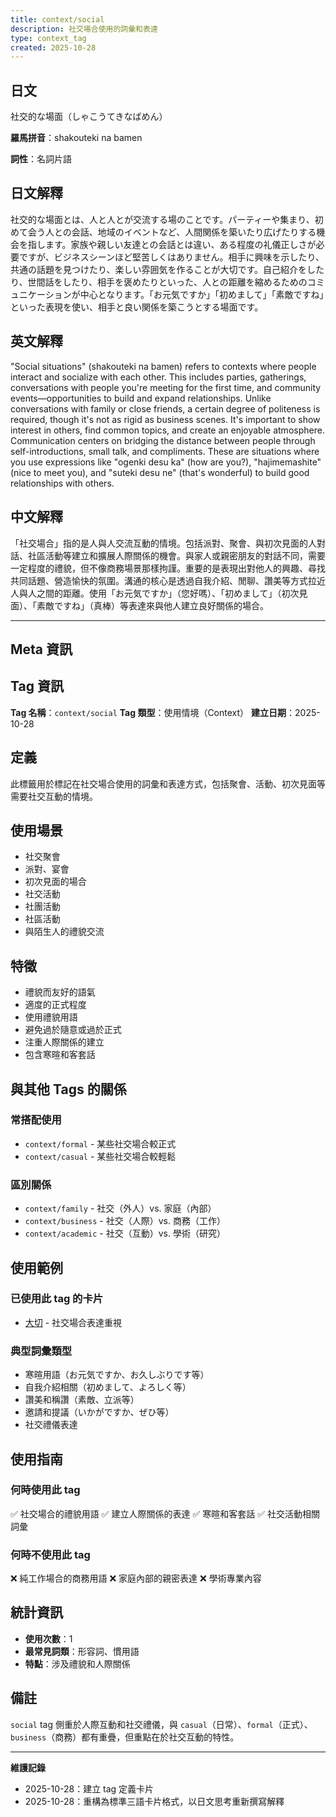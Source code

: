 ```yaml
---
title: context/social
description: 社交場合使用的詞彙和表達
type: context_tag
created: 2025-10-28
---
```


## 日文
社交的な場面（しゃこうてきなばめん）

**羅馬拼音**：shakouteki na bamen

**詞性**：名詞片語

## 日文解釋
社交的な場面とは、人と人とが交流する場のことです。パーティーや集まり、初めて会う人との会話、地域のイベントなど、人間関係を築いたり広げたりする機会を指します。家族や親しい友達との会話とは違い、ある程度の礼儀正しさが必要ですが、ビジネスシーンほど堅苦しくはありません。相手に興味を示したり、共通の話題を見つけたり、楽しい雰囲気を作ることが大切です。自己紹介をしたり、世間話をしたり、相手を褒めたりといった、人との距離を縮めるためのコミュニケーションが中心となります。「お元気ですか」「初めまして」「素敵ですね」といった表現を使い、相手と良い関係を築こうとする場面です。

## 英文解釋
"Social situations" (shakouteki na bamen) refers to contexts where people interact and socialize with each other. This includes parties, gatherings, conversations with people you're meeting for the first time, and community events—opportunities to build and expand relationships. Unlike conversations with family or close friends, a certain degree of politeness is required, though it's not as rigid as business scenes. It's important to show interest in others, find common topics, and create an enjoyable atmosphere. Communication centers on bridging the distance between people through self-introductions, small talk, and compliments. These are situations where you use expressions like "ogenki desu ka" (how are you?), "hajimemashite" (nice to meet you), and "suteki desu ne" (that's wonderful) to build good relationships with others.

## 中文解釋
「社交場合」指的是人與人交流互動的情境。包括派對、聚會、與初次見面的人對話、社區活動等建立和擴展人際關係的機會。與家人或親密朋友的對話不同，需要一定程度的禮貌，但不像商務場景那樣拘謹。重要的是表現出對他人的興趣、尋找共同話題、營造愉快的氛圍。溝通的核心是透過自我介紹、閒聊、讚美等方式拉近人與人之間的距離。使用「お元気ですか」（您好嗎）、「初めまして」（初次見面）、「素敵ですね」（真棒）等表達來與他人建立良好關係的場合。

---

## Meta 資訊

## Tag 資訊

**Tag 名稱**：`context/social`
**Tag 類型**：使用情境（Context）
**建立日期**：2025-10-28

## 定義

此標籤用於標記在社交場合使用的詞彙和表達方式，包括聚會、活動、初次見面等需要社交互動的情境。

## 使用場景

- 社交聚會
- 派對、宴會
- 初次見面的場合
- 社交活動
- 社團活動
- 社區活動
- 與陌生人的禮貌交流

## 特徵

- 禮貌而友好的語氣
- 適度的正式程度
- 使用禮貌用語
- 避免過於隨意或過於正式
- 注重人際關係的建立
- 包含寒暄和客套話

## 與其他 Tags 的關係

### 常搭配使用
- `context/formal` - 某些社交場合較正式
- `context/casual` - 某些社交場合較輕鬆

### 區別關係
- `context/family` - 社交（外人）vs. 家庭（內部）
- `context/business` - 社交（人際）vs. 商務（工作）
- `context/academic` - 社交（互動）vs. 學術（研究）

## 使用範例

### 已使用此 tag 的卡片
- [大切](../../../adj-na/001_taisetsu.md) - 社交場合表達重視

### 典型詞彙類型
- 寒暄用語（お元気ですか、お久しぶりです等）
- 自我介紹相關（初めまして、よろしく等）
- 讚美和稱讚（素敵、立派等）
- 邀請和提議（いかがですか、ぜひ等）
- 社交禮儀表達

## 使用指南

### 何時使用此 tag
✅ 社交場合的禮貌用語
✅ 建立人際關係的表達
✅ 寒暄和客套話
✅ 社交活動相關詞彙

### 何時不使用此 tag
❌ 純工作場合的商務用語
❌ 家庭內部的親密表達
❌ 學術專業內容

## 統計資訊

- **使用次數**：1
- **最常見詞類**：形容詞、慣用語
- **特點**：涉及禮貌和人際關係

## 備註

`social` tag 側重於人際互動和社交禮儀，與 `casual`（日常）、`formal`（正式）、`business`（商務）都有重疊，但重點在於社交互動的特性。

---

**維護記錄**
- 2025-10-28：建立 tag 定義卡片
- 2025-10-28：重構為標準三語卡片格式，以日文思考重新撰寫解釋
